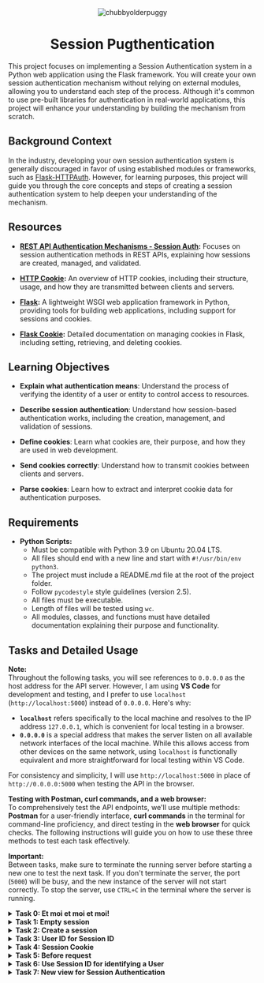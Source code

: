 <div align="center">
  <img src="https://github.com/user-attachments/assets/0c54eefb-e8c4-4979-962b-2c140feac23f" alt="chubbyolderpuggy">
  <h1>Session Pugthentication</h1>
</div>

This project focuses on implementing a Session Authentication system in a Python web application using the Flask framework. You will create your own session authentication mechanism without relying on external modules, allowing you to understand each step of the process. Although it's common to use pre-built libraries for authentication in real-world applications, this project will enhance your understanding by building the mechanism from scratch.

## Background Context

In the industry, developing your own session authentication system is generally discouraged in favor of using established modules or frameworks, such as [Flask-HTTPAuth](https://flask-httpauth.readthedocs.io/en/latest/). However, for learning purposes, this project will guide you through the core concepts and steps of creating a session authentication system to help deepen your understanding of the mechanism.

## Resources

- **[REST API Authentication Mechanisms - Session Auth](https://www.youtube.com/watch?v=501dpx2IjGY):** Focuses on session authentication methods in REST APIs, explaining how sessions are created, managed, and validated.
  
- **[HTTP Cookie](https://developer.mozilla.org/en-US/docs/Web/HTTP/Headers/Cookie):** An overview of HTTP cookies, including their structure, usage, and how they are transmitted between clients and servers.
  
- **[Flask](https://palletsprojects.com/projects/flask/):** A lightweight WSGI web application framework in Python, providing tools for building web applications, including support for sessions and cookies.
  
- **[Flask Cookie](https://flask.palletsprojects.com/en/1.1.x/quickstart/#cookies):** Detailed documentation on managing cookies in Flask, including setting, retrieving, and deleting cookies.

## Learning Objectives


- **Explain what authentication means**: Understand the process of verifying the identity of a user or entity to control access to resources.
  
- **Describe session authentication**: Understand how session-based authentication works, including the creation, management, and validation of sessions.

- **Define cookies**: Learn what cookies are, their purpose, and how they are used in web development.

- **Send cookies correctly**: Understand how to transmit cookies between clients and servers.

- **Parse cookies**: Learn how to extract and interpret cookie data for authentication purposes.

## Requirements

- **Python Scripts:**
  - Must be compatible with Python 3.9 on Ubuntu 20.04 LTS.
  - All files should end with a new line and start with `#!/usr/bin/env python3`.
  - The project must include a README.md file at the root of the project folder.
  - Follow `pycodestyle` style guidelines (version 2.5).
  - All files must be executable.
  - Length of files will be tested using `wc`.
  - All modules, classes, and functions must have detailed documentation explaining their purpose and functionality.

## Tasks and Detailed Usage

**Note:**  
Throughout the following tasks, you will see references to `0.0.0.0` as the host address for the API server. However, I am using **VS Code** for development and testing, and I prefer to use `localhost` (`http://localhost:5000`) instead of `0.0.0.0`. Here's why:

- **`localhost`** refers specifically to the local machine and resolves to the IP address `127.0.0.1`, which is convenient for local testing in a browser.
- **`0.0.0.0`** is a special address that makes the server listen on all available network interfaces of the local machine. While this allows access from other devices on the same network, using `localhost` is functionally equivalent and more straightforward for local testing within VS Code.

For consistency and simplicity, I will use `http://localhost:5000` in place of `http://0.0.0.0:5000` when testing the API in the browser.

**Testing with Postman, curl commands, and a web browser:**  
To comprehensively test the API endpoints, we'll use multiple methods: **Postman** for a user-friendly interface, **curl commands** in the terminal for command-line proficiency, and direct testing in the **web browser** for quick checks. The following instructions will guide you on how to use these three methods to test each task effectively.


**Important:**  
Between tasks, make sure to terminate the running server before starting a new one to test the next task. If you don't terminate the server, the port (`5000`) will be busy, and the new instance of the server will not start correctly. To stop the server, use `CTRL+C` in the terminal where the server is running.

<details>
<summary><strong>Task 0: Et moi et moi et moi!</strong></summary>

In this task, we will extend the existing Basic Authentication system by adding a new endpoint, `GET /api/v1/users/me`, which retrieves the authenticated User object. We will modify the application to handle session authentication and ensure the new functionality is correctly implemented.

<details>
<summary>Instructions Provided in Curriculum</summary>
Copy all your work of the 0x06. Basic authentication project in this new folder.  
In this version, you implemented a Basic authentication for giving you access to all User endpoints:  
- `GET /api/v1/users`  
- `POST /api/v1/users`  
- `GET /api/v1/users/<user_id>`  
- `PUT /api/v1/users/<user_id>`  
- `DELETE /api/v1/users/<user_id>`  

Now, you will add a new endpoint: `GET /users/me` to retrieve the authenticated User object.

1. Copy folders `models` and `api` from the previous project **0x06. Basic authentication**.
2. Ensure all mandatory tasks of this previous project are done at 100% because this project (and the rest of this track) will be based on it.
3. Update `@app.before_request` in `api/v1/app.py`:
   - Assign the result of `auth.current_user(request)` to `request.current_user`.
4. Update the method for the route `GET /api/v1/users/<user_id>` in `api/v1/views/users.py`:
   - If `<user_id>` is equal to `me` and `request.current_user` is `None`: abort(404)
   - If `<user_id>` is equal to `me` and `request.current_user` is not `None`: return the authenticated User in a JSON response (like a normal case of `GET /api/v1/users/<user_id>` where `<user_id>` is a valid User ID).
   - Otherwise, keep the same behavior.
</details>

### Step-by-Step Instructions

1. **Copy Files from Previous Project:**
   - Copy all necessary files from the `0x06. Basic authentication` project to the `Session_authentication` directory, including:
     - `models/`
     - `api/`
     - `requirements.txt`

2. **Update `api/v1/app.py`:**
   - Modify the `@app.before_request` handler in `api/v1/app.py` to assign the result of `auth.current_user(request)` to `request.current_user`.
   ```python
   request.current_user = auth.current_user(request)
   ```

3. **Update `api/v1/views/users.py`:**
   - Add logic to handle the new `GET /api/v1/users/me` endpoint by modifying the `GET /api/v1/users/<user_id>` route in `users.py`:
   ```python
   if user_id == "me":
       if request.current_user is None:
           abort(404)
       else:
           return jsonify(request.current_user.to_json()), 200
   ```

4. **Make `main_0.py` Executable:**
   - Ensure that the `main_0.py` script is executable:
   ```bash
   chmod +x main_0.py
   ```

5. **Run the Test Script:**
   - Execute `main_0.py` to create a test user and generate Base64-encoded credentials:
   ```bash
   API_HOST=0.0.0.0 API_PORT=5000 AUTH_TYPE=basic_auth ./main_0.py
   ```

6. **Start the API Server:**
   - Start the Flask API server in another terminal:
   ```bash
   API_HOST=0.0.0.0 API_PORT=5000 AUTH_TYPE=basic_auth python3 -m api.v1.app
   ```

### Explanation of Changes

- **Modification of `@app.before_request` in `api/v1/app.py`:**  
  The `before_request_handler` function is updated to assign the result of `auth.current_user(request)` to `request.current_user`. This assignment ensures that the currently authenticated user is accessible in every request that requires authentication. It allows you to easily retrieve the authenticated user's details and use them in route handlers, such as for the `GET /api/v1/users/me` endpoint.

- **New Logic in `GET /api/v1/users/<user_id>` Route in `api/v1/views/users.py`:**  
  The route is modified to handle requests where `<user_id>` is `"me"`. When the endpoint is hit with `"me"`, it checks if there is a currently authenticated user (`request.current_user`). If not, it returns a 404 error. If an authenticated user exists, it returns that user's information in JSON format. This makes it easy for users to retrieve their own profile information without needing to know their user ID.

### Testing with `curl`

To test the new endpoint and authentication functionality using `curl` commands:

1. **Check the API Status:**
   - Use `curl` to check if the API is running correctly:
   ```bash
   curl "http://0.0.0.0:5000/api/v1/status"
   ```
   - **Expected Output:**
   ```json
   {
     "status": "OK"
   }
   ```

2. **Test `GET /api/v1/users` Endpoint Without Authorization:**
   - Use `curl` to test the endpoint without providing any credentials:
   ```bash
   curl "http://0.0.0.0:5000/api/v1/users"
   ```
   - **Expected Output:**
   ```json
   {
     "error": "Unauthorized"
   }
   ```

3. **Test `GET /api/v1/users` Endpoint with Basic Authorization:**
   - Use `curl` with the `Authorization` header to provide Base64-encoded credentials:
   ```bash
   curl -H "Authorization: Basic Ym9iQGhidG4uaW86SDBsYmVydG9uU2Nob29sOTgh" "http://0.0.0.0:5000/api/v1/users"
   ```
   - **Expected Output:**
   ```json
   [
     {
       "created_at": "2024-09-16T20:07:58",
       "email": "bob@hbtn.io",
       "first_name": null,
       "id": "f03fce22-82d5-4ff4-9327-46e42244cc42",
       "last_name": null,
       "updated_at": "2024-09-16T20:07:58"
     }
   ]
   ```

4. **Test `GET /api/v1/users/me` Endpoint with Basic Authorization:**
   - Use `curl` to access the `/api/v1/users/me` endpoint with the same `Authorization` header:
   ```bash
   curl -H "Authorization: Basic Ym9iQGhidG4uaW86SDBsYmVydG9uU2Nob29sOTgh" "http://0.0.0.0:5000/api/v1/users/me"
   ```
   - **Expected Output:**
   ```json
   {
     "created_at": "2024-09-16T20:07:58",
     "email": "bob@hbtn.io",
     "first_name": null,
     "id": "f03fce22-82d5-4ff4-9327-46e42244cc42",
     "last_name": null,
     "updated_at": "2024-09-16T20:07:58"
   }
   ```

### Testing with Postman

To test the new endpoint and authentication functionality using Postman:

1. **Open Postman** and create a new request.
   
2. **Test API Status Endpoint:**
   - Set the request type to `GET`.
   - Enter the URL: `http://0.0.0.0:5000/api/v1/status`
   - Click "Send".
   - **Expected Output:**
   ```json
   {
     "status": "OK"
   }
   ```

3. **Test `GET /api/v1/users` Endpoint Without Authorization:**
   - Set the request type to `GET`.
   - Enter the URL: `http://0.0.0.0:5000/api/v1/users`
   - Click "Send".
   - **Expected Output:**
   ```json
   {
     "error": "Unauthorized"
   }
   ```

4. **Test `GET /api/v1/users` Endpoint with Basic Authorization:**
   - Set the request type to `GET`.
   - Enter the URL: `http://0.0.0.0:5000/api/v1/users`
   - Go to the "Authorization" tab.
   - Choose "Basic Auth" and enter the credentials:
     - **Username:** `bob@hbtn.io`
     - **Password:** `H0lbertonSchool98!`
   - Click "Send".
   - **Expected Output:**
   ```json
   [
     {
       "created_at": "2024-09-16T20:07:58",
       "email": "bob@hbtn.io",
       "first_name": null,
       "id": "f03fce22-82d5-4ff4-9327-46e42244cc42",
       "last_name": null,
       "updated_at": "2024-09-16T20:07:58"
     }
   ]
   ```

5. **Test `GET /api/v1/users/me` Endpoint with Basic Authorization:**
   - Set the request type to `GET`.
   - Enter the URL: `http://0.0.0.0:5000/api/v1/users/me`
   - Go to the "Authorization" tab.
   - Choose "Basic Auth" and enter the same credentials:
     - **Username:** `bob@hbtn.io`
     - **Password:** `H0lbertonSchool98!`
   - Click "Send".
   - **Expected Output:**
   ```json
   {
     "created_at": "2024-09-16T20:07:58",
     "email": "bob@hbtn.io",
     "first_name": null,
     "id": "f03fce22-82d5-4ff4-9327-46e42244cc42",
     "last_name": null,
     "updated_at": "2024-09-16T20:07:58"
   }
   ```

### Testing with Web Browser

To test the endpoints using a web browser:

1. **Test API Status Endpoint:**
   - Open your web browser (e.g., Chrome, Firefox).
   - Enter the following URL in the address bar:
   ``` 
   http://localhost:5000/api/v1/status
   ```
   - **Expected Output:**
   ```json
   {
     "status": "OK"
   }
   ```

2. **Test `GET /api/v1/users` Endpoint Without Authorization:**
   - Open the following URL in the address bar:
   ```
   http://localhost:5000/api/v1/users
   ```
     
   - **Expected Output:**  
   The browser will display a JSON response indicating `"error": "Unauthorized"`.

3. **Test `GET /api/v1/users/me` Endpoint with Basic Authorization:**
   - For this test, use a browser extension or tool that allows you to set custom headers (such as [ModHeader](https://modheader.com/)).
   - Set the `Authorization` header to:  
     `Basic Ym9iQGhidG4uaW86SDBsYmVydG9uU2Nob29sOTgh`
   - Enter the following URL in the address bar:
     ```
     http://localhost:5000/api/v1/users/me
     ```
   - **Expected Output:**  
   The browser should display the authenticated user's details in JSON format.

</details>

<details>
<summary><strong>Task 1: Empty session</strong></summary>

In this task, you will start creating a new session-based authentication mechanism by defining an empty class, SessionAuth, that inherits from Auth. You will update the application to use this new authentication class when the AUTH_TYPE environment variable is set to session_auth, ensuring that the application can switch between different authentication mechanisms using environment variables.

<details>
<summary>Instructions Provided in Curriculum</summary>
Create a class SessionAuth that inherits from Auth. For the moment this class will be empty. It’s the first step for creating a new authentication mechanism:
validate if everything inherits correctly without any overloading
validate the “switch” by using environment variables
Update api/v1/app.py for using SessionAuth instance for the variable auth depending of the value of the environment variable AUTH_TYPE, If AUTH_TYPE is equal to session_auth:
import SessionAuth from api.v1.auth.session_auth
create an instance of SessionAuth and assign it to the variable auth
Otherwise, keep the previous mechanism.
</details>

### Step-by-Step Instructions

1. **Create a New Class `SessionAuth`:**
   - Create a new file named `session_auth.py` in the `api/v1/auth` directory.
   - Inside `session_auth.py`, define a new class `SessionAuth` that inherits from `Auth`. This class will be empty for now.

   **File: `api/v1/auth/session_auth.py`**
   ```python
   #!/usr/bin/env python3
   """ SessionAuth module
   """
   from api.v1.auth.auth import Auth


   class SessionAuth(Auth):
       """ Empty class for Session Authentication """
       pass
   ```

2. **Update `api/v1/app.py` to Use `SessionAuth`:**
   - Modify the `api/v1/app.py` file to create an instance of `SessionAuth` if the `AUTH_TYPE` environment variable is set to `session_auth`.

   **File: `api/v1/app.py`**
   ```python
   #!/usr/bin/env python3
   """
   Route module for the API
   """
   from os import getenv
   from api.v1.views import app_views
   from flask import Flask, jsonify, abort, request
   from flask_cors import (CORS, cross_origin)
   import os

   app = Flask(__name__)
   app.register_blueprint(app_views)
   CORS(app, resources={r"/api/v1/*": {"origins": "*"}})

   auth = None
   AUTH_TYPE = getenv("AUTH_TYPE")

   # Load the correct Auth class based on the environment variable
   if AUTH_TYPE == 'auth':
       from api.v1.auth.auth import Auth
       auth = Auth()
   elif AUTH_TYPE == 'basic_auth':
       from api.v1.auth.basic_auth import BasicAuth
       auth = BasicAuth()
   elif AUTH_TYPE == 'session_auth':
       from api.v1.auth.session_auth import SessionAuth
       auth = SessionAuth()  # Use SessionAuth if AUTH_TYPE is 'session_auth'

   @app.errorhandler(404)
   def not_found(error) -> str:
       """
       Not found handler
       """
       return jsonify({"error": "Not found"}), 404

   @app.errorhandler(401)
   def unauthorized(error) -> str:
       """
       Unauthorized handler
       """
       return jsonify({"error": "Unauthorized"}), 401

   @app.errorhandler(403)
   def forbidden(error) -> str:
       """
       Forbidden handler
       """
       return jsonify({"error": "Forbidden"}), 403

   @app.before_request
   def before_request_handler():
       """
       Before request handler to filter each request.
       """
       if auth is None:
           return
       excluded_paths = [
           '/api/v1/status/',
           '/api/v1/unauthorized/',
           '/api/v1/forbidden/'
       ]
       if not auth.require_auth(request.path, excluded_paths):
           return
       if auth.authorization_header(request) is None:
           abort(401)
       request.current_user = auth.current_user(request)  # Assign current user
       if request.current_user is None:
           abort(403)

   if __name__ == "__main__":
       host = getenv("API_HOST", "0.0.0.0")
       port = getenv("API_PORT", "5000")
       app.run(host=host, port=port)
   ```

3. **Test the Implementation:**

   - Open two terminals to test the new authentication mechanism.

   **First Terminal:**
   - Start the Flask API server with `AUTH_TYPE` set to `session_auth`:
   ```bash
   API_HOST=0.0.0.0 API_PORT=5000 AUTH_TYPE=session_auth python3 -m api.v1.app
   ```

   **Second Terminal:**
   - Run the following `curl` commands to test the functionality:

   - **Check the API Status:**
   ```bash
   curl "http://0.0.0.0:5000/api/v1/status"
   ```
   - **Expected Output:**
   ```json
   {
     "status": "OK"
   }
   ```

   - **Test with Slash at the End:**
   ```bash
   curl "http://0.0.0.0:5000/api/v1/status/"
   ```
   - **Expected Output:**
   ```json
   {
     "status": "OK"
   }
   ```

   - **Test `GET /api/v1/users` Without Authorization:**
   ```bash
   curl "http://0.0.0.0:5000/api/v1/users"
   ```
   - **Expected Output:**
   ```json
   {
     "error": "Unauthorized"
   }
   ```

   - **Test with Incorrect Authorization Header:**
   ```bash
   curl "http://0.0.0.0:5000/api/v1/users" -H "Authorization: Test"
   ```
   - **Expected Output:**
   ```json
   {
     "error": "Forbidden"
   }
   ```

### Testing with Postman

To test the new endpoint and authentication functionality using Postman:

1. **Open Postman** and create a new request.

2. **Test API Status Endpoint:**
   - Set the request type to `GET`.
   - Enter the URL: `http://0.0.0.0:5000/api/v1/status`
   - Click "Send".
   - **Expected Output:**
   ```json
   {
     "status": "OK"
   }
   ```

3. **Test `GET /api/v1/users` Endpoint Without Authorization:**
   - Set the request type to `GET`.
   - Enter the URL: `http://0.0.0.0:5000/api/v1/users`
   - Click "Send".
   - **Expected Output:**
   ```json
   {
     "error": "Unauthorized"
   }
   ```

4. **Test `GET /api/v1/users` Endpoint with Incorrect Authorization:**
   - Set the request type to `GET`.
   - Enter the URL: `http://0.0.0.0:5000/api/v1/users`
   - Go to the "Headers" tab.
   - Add a new header with:
     - **Key:** `Authorization`
     - **Value:** `Test`
   - Click "Send".
   - **Expected Output:**
   ```json
   {
     "error": "Forbidden"
   }
   ```

### Testing with Web Browser

To test the endpoints using a web browser:

1. **Test API Status Endpoint:**
   - Open your web browser (e.g., Chrome, Firefox).
   - Enter the following URL in the address bar:
     ```
     http://localhost:5000/api/v1/status
     ```
   - **Expected Output:**
   ```json
   {
     "status": "OK"
   }
   ```

2. **Test `GET /api/v1/users` Endpoint Without Authorization:**
   - Enter the following URL in the address bar:
     ```  
     http://localhost:5000//api/v1/users
     ```
   - **Expected Output:**  
   The browser will display a JSON response indicating `"error": "Unauthorized"`.

3. **Test `GET /api/v1/users` Endpoint with Incorrect Authorization:**
   - For this test, use a browser extension or tool that allows you to set custom headers (such as [ModHeader](https://modheader.com/)).
   - Set the `Authorization` header to:  
     `Test`
   - Enter the following URL in the address bar:
     ```
     http://localhost:5000/api/v1/users
     ```
   - **Expected Output:**  
   The browser should display a JSON response indicating `"error": "Forbidden"`.

### Explanation of Changes

- **Creation of `SessionAuth` Class:**
  - A new class `SessionAuth` is created in `session_auth.py` inheriting from `Auth`. For now, this class is empty but sets up the structure for future development of session-based authentication.
  
- **Updating `api/v1/app.py` to Use `SessionAuth`:**
  - The `api/v1/app.py` file is updated to import and create an instance of `SessionAuth` when the `AUTH_TYPE` environment variable is set to `session_auth`. This change allows switching between different authentication mechanisms based on the environment variable.

</details>

<details>
<summary><strong>Task 2: Create a session</strong></summary>

In this task, you will enhance the `SessionAuth` class by implementing a method to create and store session IDs associated with user IDs. This mechanism will allow multiple sessions per user and facilitate session-based authentication in future tasks.

<details>
<summary>Instructions Provided in Curriculum</summary>
Update the `SessionAuth` class:

1. Create a class attribute `user_id_by_session_id` initialized as an empty dictionary.
2. Create an instance method `create_session(self, user_id: str = None) -> str` that creates a Session ID for a `user_id`:
   - Return `None` if `user_id` is `None`.
   - Return `None` if `user_id` is not a string.
   - Otherwise:
     - Generate a Session ID using the `uuid` module and `uuid4()` like the ID in Base.
     - Use this Session ID as the key of the dictionary `user_id_by_session_id` — the value for this key must be `user_id`.
     - Return the Session ID.
3. The same `user_id` can have multiple Session IDs; indeed, the `user_id` is the value in the dictionary `user_id_by_session_id`.

Now you have an "in-memory" Session ID storing. You will be able to retrieve a User ID based on a Session ID.
</details>

### Step-by-Step Instructions

1. **Update the `SessionAuth` Class:**
   - Open the file `session_auth.py` located in `api/v1/auth/`.
   - Update the `SessionAuth` class to include a new class attribute and instance method as described below.

   **File: `api/v1/auth/session_auth.py`**
   ```python
   #!/usr/bin/env python3
   """ 
   This module contains the SessionAuth class for handling 
   session-based authentication in the API.
   """
   from api.v1.auth.auth import Auth
   import uuid


   class SessionAuth(Auth):
       """ SessionAuth class for handling session authentication """

       # Class attribute to store user IDs by session ID
       user_id_by_session_id = {}

       def create_session(self, user_id: str = None) -> str:
           """
           Creates a Session ID for a given user_id
           Args:
               user_id (str): The user ID to create a session for
           Returns:
               str: The generated Session ID or None if user_id is invalid
           """
           if user_id is None or not isinstance(user_id, str):
               return None

           # Generate a new Session ID using uuid4
           session_id = str(uuid.uuid4())

           # Store the user_id with the generated session_id
           self.user_id_by_session_id[session_id] = user_id

           return session_id
   ```

2. **Use `main_1.py` Script for Testing:**

   **File: `main_1.py`**
   ```python
   #!/usr/bin/env python3
   """ Main 1
   """
   from api.v1.auth.session_auth import SessionAuth

   sa = SessionAuth()

   print("{}: {}".format(type(sa.user_id_by_session_id), sa.user_id_by_session_id))

   user_id = None
   session = sa.create_session(user_id)
   print("{} => {}: {}".format(user_id, session, sa.user_id_by_session_id))

   user_id = 89
   session = sa.create_session(user_id)
   print("{} => {}: {}".format(user_id, session, sa.user_id_by_session_id))

   user_id = "abcde"
   session = sa.create_session(user_id)
   print("{} => {}: {}".format(user_id, session, sa.user_id_by_session_id))

   user_id = "fghij"
   session = sa.create_session(user_id)
   print("{} => {}: {}".format(user_id, session, sa.user_id_by_session_id))

   user_id = "abcde"
   session = sa.create_session(user_id)
   print("{} => {}: {}".format(user_id, session, sa.user_id_by_session_id))
   ```

3. **Make `main_1.py` Executable:**
   - Ensure `main_1.py` is executable:
   ```bash
   chmod +x main_1.py
   ```

4. **Run the Test Script:**
   - Execute `main_1.py` to test the creation of sessions:
   ```bash
   API_HOST=0.0.0.0 API_PORT=5000 AUTH_TYPE=session_auth ./main_1.py
   ```

   **Expected Output:**
   ```bash
   <class 'dict'>: {}
   None => None: {}
   89 => None: {}
   abcde => 00103b49-87fe-4e6b-9b5e-37bc6b76c5a5: {'00103b49-87fe-4e6b-9b5e-37bc6b76c5a5': 'abcde'}
   fghij => e8140bdc-c824-49ec-b666-7067fdae1d70: {'00103b49-87fe-4e6b-9b5e-37bc6b76c5a5': 'abcde', 'e8140bdc-c824-49ec-b666-7067fdae1d70': 'fghij'}
   abcde => 8d76f983-86ad-431a-92c8-d1b99049b73d: {'00103b49-87fe-4e6b-9b5e-37bc6b76c5a5': 'abcde', 'e8140bdc-c824-49ec-b666-7067fdae1d70': 'fghij', '8d76f983-86ad-431a-92c8-d1b99049b73d': 'abcde'}
   ```

### Explanation of Output

- **Empty Dictionary Initialization:**
   - `<class 'dict'>: {}` confirms that `user_id_by_session_id` is initialized as an empty dictionary.

- **Handling `None` and Non-String User ID:**
   - `None => None: {}` and `89 => None: {}` confirm that when `user_id` is `None` or not a string, the method returns `None` and the dictionary remains unchanged.

- **Generating Session IDs for Valid User IDs:**
   - Each call to `create_session` with a valid `user_id` (e.g., `"abcde"` and `"fghij"`) generates a unique Session ID and adds it to the dictionary, showing that the same `user_id` can have multiple session IDs.

### Testing with `curl`

This task does not involve direct testing with `curl` commands since it focuses on internal class behavior. 

### Testing with Postman

Similarly, this task does not involve direct testing with Postman. The functionality is internal to the `SessionAuth` class. Future tasks may use Postman for more comprehensive testing.

### Testing with Web Browser

There is no direct testing required using a web browser for this task. The browser will not display internal changes to the `SessionAuth` class.

</details>

<details>
<summary><strong>Task 3: User ID for Session ID</strong></summary>

In this task, you will enhance the `SessionAuth` class by implementing a method to retrieve a User ID based on a given Session ID. This method, together with the existing `create_session` method, will allow you to manage sessions and authenticate users based on session data.

<details>
<summary>Instructions Provided in Curriculum</summary>
Update the `SessionAuth` class:

1. Create an instance method `def user_id_for_session_id(self, session_id: str = None) -> str:` that returns a User ID based on a Session ID:
   - Return `None` if `session_id` is `None`.
   - Return `None` if `session_id` is not a string.
   - Otherwise, return the value (the User ID) for the key `session_id` in the dictionary `user_id_by_session_id`.
   - Use the `.get()` method to access the value based on the key in the dictionary.

Now you have two methods (`create_session` and `user_id_for_session_id`) for storing and retrieving a link between a User ID and a Session ID.
</details>

### Step-by-Step Instructions

1. **Update the `SessionAuth` Class:**
   - Open the file `session_auth.py` located in `api/v1/auth/`.
   - Update the `SessionAuth` class to include a new instance method `user_id_for_session_id` as described below.

   **File: `api/v1/auth/session_auth.py`**
   ```python
   #!/usr/bin/env python3
   """ 
   This module contains the SessionAuth class for handling 
   session-based authentication in the API.
   """
   from api.v1.auth.auth import Auth
   import uuid


   class SessionAuth(Auth):
       """ SessionAuth class for handling session authentication """

       # Class attribute to store user IDs by session ID
       user_id_by_session_id = {}

       def create_session(self, user_id: str = None) -> str:
           """
           Creates a Session ID for a given user_id
           Args:
               user_id (str): The user ID to create a session for
           Returns:
               str: The generated Session ID or None if user_id is invalid
           """
           if user_id is None or not isinstance(user_id, str):
               return None

           # Generate a new Session ID using uuid4
           session_id = str(uuid.uuid4())

           # Store the user_id with the generated session_id
           self.user_id_by_session_id[session_id] = user_id

           return session_id

       def user_id_for_session_id(self, session_id: str = None) -> str:
           """
           Retrieves the User ID associated with a given Session ID
           Args:
               session_id (str): The Session ID to retrieve the User ID for
           Returns:
               str: The User ID associated with the Session ID or None if not found
           """
           if session_id is None or not isinstance(session_id, str):
               return None

           # Retrieve the User ID using the session_id
           return self.user_id_by_session_id.get(session_id)
   ```

2. **Use `main_2.py` Script for Testing:**

   **File: `main_2.py`**
   ```python
   #!/usr/bin/env python3
   """ Main 2
   """
   from api.v1.auth.session_auth import SessionAuth

   sa = SessionAuth()

   user_id_1 = "abcde"
   session_1 = sa.create_session(user_id_1)
   print("{} => {}: {}".format(user_id_1, session_1, sa.user_id_by_session_id))

   user_id_2 = "fghij"
   session_2 = sa.create_session(user_id_2)
   print("{} => {}: {}".format(user_id_2, session_2, sa.user_id_by_session_id))

   print("---")

   tmp_session_id = None
   tmp_user_id = sa.user_id_for_session_id(tmp_session_id)
   print("{} => {}".format(tmp_session_id, tmp_user_id))

   tmp_session_id = 89
   tmp_user_id = sa.user_id_for_session_id(tmp_session_id)
   print("{} => {}".format(tmp_session_id, tmp_user_id))

   tmp_session_id = "doesntexist"
   tmp_user_id = sa.user_id_for_session_id(tmp_session_id)
   print("{} => {}".format(tmp_session_id, tmp_user_id))

   print("---")

   tmp_session_id = session_1
   tmp_user_id = sa.user_id_for_session_id(tmp_session_id)
   print("{} => {}".format(tmp_session_id, tmp_user_id))

   tmp_session_id = session_2
   tmp_user_id = sa.user_id_for_session_id(tmp_session_id)
   print("{} => {}".format(tmp_session_id, tmp_user_id))

   print("---")

   session_1_bis = sa.create_session(user_id_1)
   print("{} => {}: {}".format(user_id_1, session_1_bis, sa.user_id_by_session_id))

   tmp_user_id = sa.user_id_for_session_id(session_1_bis)
   print("{} => {}".format(session_1_bis, tmp_user_id))

   tmp_user_id = sa.user_id_for_session_id(session_1)
   print("{} => {}".format(session_1, tmp_user_id))
   ```

3. **Make `main_2.py` Executable:**
   - Ensure `main_2.py` is executable:
   ```bash
   chmod +x main_2.py
   ```

4. **Run the Test Script:**
   - Execute `main_2.py` to test the retrieval of User IDs based on Session IDs:
   ```bash
   API_HOST=0.0.0.0 API_PORT=5000 AUTH_TYPE=session_auth ./main_2.py
   ```

   **Expected Output:**
   ```bash
   abcde => 8647f981-f503-4638-af23-7bb4a9e4b53f: {'8647f981-f503-4638-af23-7bb4a9e4b53f': 'abcde'}
   fghij => a159ee3f-214e-4e91-9546-ca3ce873e975: {'a159ee3f-214e-4e91-9546-ca3ce873e975': 'fghij', '8647f981-f503-4638-af23-7bb4a9e4b53f': 'abcde'}
   ---
   None => None
   89 => None
   doesntexist => None
   ---
   8647f981-f503-4638-af23-7bb4a9e4b53f => abcde
   a159ee3f-214e-4e91-9546-ca3ce873e975 => fghij
   ---
   abcde => 5d2930ba-f6d6-4a23-83d2-4f0abc8b8eee: {'a159ee3f-214e-4e91-9546-ca3ce873e975': 'fghij', '8647f981-f503-4638-af23-7bb4a9e4b53f': 'abcde', '5d2930ba-f6d6-4a23-83d2-4f0abc8b8eee': 'abcde'}
   5d2930ba-f6d6-4a23-83d2-4f0abc8b8eee => abcde
   8647f981-f503-4638-af23-7bb4a9e4b53f => abcde
   ```

### Explanation of Output

- **Empty Dictionary Initialization:**
   - The initial output confirms that `user_id_by_session_id` starts empty and then gets populated with session data after calling `create_session`.

- **Handling Invalid Session IDs:**
   - `None => None`, `89 => None`, and `doesntexist => None` confirm that if the session ID is `None`, not a string, or does not exist in the dictionary, the method returns `None`.

- **Retrieving Valid User IDs:**
   - The method correctly returns the associated user IDs for valid session IDs (`session_1` and `session_2`).

- **Multiple Sessions for Same User:**
   - The output shows that a user can have multiple sessions (`session_1` and `session_1_bis` for `user_id_1`), and each session ID can still correctly retrieve the user ID.

### Testing with `curl`

This task does not involve direct testing with `curl` commands since it focuses on internal class behavior. 
### Testing with Postman

Similarly, this task does not involve direct testing with Postman. The functionality is internal to the `SessionAuth` class. Future tasks may use Postman for more comprehensive testing.

### Testing with Web Browser

There is no direct testing required using a web browser for this task. The browser will not display internal changes to the `SessionAuth` class.


</details>



<details>
<summary><strong>Task 4: Session Cookie</strong></summary>

In this task, you will update the `Auth` class to implement a method that retrieves the session cookie value from an incoming HTTP request. This method will enable your application to extract session IDs from cookies, facilitating session management for authenticated users.

<details>
<summary>Instructions Provided in Curriculum</summary>
Update `api/v1/auth/auth.py` by adding the method `def session_cookie(self, request=None):` that returns a cookie value from a request:

1. Return `None` if `request` is `None`.
2. Return the value of the cookie named `_my_session_id` from the request:
   - The name of the cookie must be defined by the environment variable `SESSION_NAME`.
   - Use the `.get()` method to access the cookie in the request cookies dictionary.
   - Use the environment variable `SESSION_NAME` to define the name of the cookie used for the Session ID.
</details>

### Step-by-Step Instructions

1. **Update the `Auth` Class:**
   - Open the file `auth.py` located in `api/v1/auth/`.
   - Add the `session_cookie` method as described below.

   **File: `api/v1/auth/auth.py`**
   ```python
   #!/usr/bin/env python3
"""
This module contains the Auth class for managing API authentication.
"""
from flask import request
from typing import List, TypeVar
from os import getenv


class Auth:
    """Auth class to manage the API authentication."""

    def require_auth(self, path: str, excluded_paths: List[str]) -> bool:
        """Determines if a given path requires authentication."""
        if path is None or excluded_paths is None or not excluded_paths:
            return True

        normalized_path = path if path.endswith('/') else path + '/'

        for excluded_path in excluded_paths:
            if excluded_path.endswith('*'):
                if normalized_path.startswith(excluded_path[:-1]):
                    return False
            elif normalized_path == excluded_path:
                return False

        return True

    def authorization_header(self, request=None) -> str:
        """Returns the authorization header from the request."""
        if request is None or 'Authorization' not in request.headers:
            return None
        return request.headers['Authorization']

    def current_user(self, request=None) -> TypeVar('User'):
        """Returns the current user."""
        return None

    def session_cookie(self, request=None):
        """
        Retrieves the value of the session cookie from a request.
        Args:
            request (flask.Request): The HTTP request object
        Returns:
            str: The value of the session cookie or None if not found
        """
        if request is None:
            return None

        cookie_name = getenv("SESSION_NAME", "_my_session_id")

        return request.cookies.get(cookie_name)

   ```

2. **Use the `main_3.py` Script for Testing:**

   **File: `main_3.py`**
   ```python
   #!/usr/bin/env python3
   """ Cookie server
   """
   from flask import Flask, request
   from api.v1.auth.auth import Auth

   auth = Auth()

   app = Flask(__name__)

   @app.route('/', methods=['GET'], strict_slashes=False)
   def root_path():
       """ Root path
       """
       return "Cookie value: {}\n".format(auth.session_cookie(request))

   if __name__ == "__main__":
       app.run(host="0.0.0.0", port="5000")
   ```

3. **Make `main_3.py` Executable:**
   - Ensure `main_3.py` is executable:
   ```bash
   chmod +x main_3.py
   ```

4. **Run the Test Script:**
   - Execute `main_3.py` to test retrieving session cookie values:
   ```bash
   API_HOST=0.0.0.0 API_PORT=5000 AUTH_TYPE=session_auth SESSION_NAME=_my_session_id ./main_3.py
   ```

5. **Testing with `curl` Commands:**
   - Open another terminal and run the following `curl` commands to test the behavior:

   ```bash
   curl "http://0.0.0.0:5000"
   ```
   **Expected Output:**
   ```
   Cookie value: None
   ```

   ```bash
   curl "http://0.0.0.0:5000" --cookie "_my_session_id=Hello"
   ```
   **Expected Output:**
   ```
   Cookie value: Hello
   ```

   ```bash
   curl "http://0.0.0.0:5000" --cookie "_my_session_id=C is fun"
   ```
   **Expected Output:**
   ```
   Cookie value: C is fun
   ```

   ```bash
   curl "http://0.0.0.0:5000" --cookie "_my_session_id_fake"
   ```
   **Expected Output:**
   ```
   Cookie value: None
   ```

### Explanation of Output

1. **No Cookie Provided:**
   - The first `curl` command returns `Cookie value: None` because no cookie named `_my_session_id` was provided in the request.

2. **Cookie with Valid Value Provided:**
   - The second and third `curl` commands return the values `"Hello"` and `"C is fun"`, respectively, because cookies with these values are provided using the correct name (`_my_session_id`).

3. **Incorrect Cookie Name Provided:**
   - The fourth `curl` command returns `Cookie value: None` because the cookie provided does not match the name defined by the environment variable `SESSION_NAME`.

### Testing with Postman

To test the session cookie functionality with Postman:

1. **Open Postman** and create a new `GET` request to:
   ```
   http://localhost:5000/
   ```
2. **Add a Cookie:**
   - Click on the **Cookies** tab (located below the request URL).
   - Click on "Add Cookie" for the domain `localhost`.
   - Enter the following details:
     - **Name:** `_my_session_id`
     - **Value:** `Hello`
   - Click **Save**.
   
3. **Send the Request:**
   - Go back to the **Headers** tab.
   - Click **Send** to make the request.
   - **Expected Response:**
     ```
     Cookie value: Hello
     ```

4. **Change the Cookie Value:**
   - Go back to the **Cookies** tab.
   - Modify the cookie value from `Hello` to `C is fun`.
   - Click **Save**.

5. **Send the Request Again:**
   - Click **Send** once more.
   - **Expected Response:**
     ```
     Cookie value: C is fun
     ```

6. **Test with Incorrect or Missing Cookies:**
   - Delete the `_my_session_id` cookie or rename it to `_my_session_id_fake`.
   - Send the request again.
   - **Expected Response:**
     ```
     Cookie value: None
     ```

### Testing with Web Browser

1. **Open a Web Browser (e.g., Chrome, Firefox):**
   - Enter the following URL in the address bar: 
   ```
   http://localhost:5000/
   ```

2. **Open Developer Tools:**
   - Press `Ctrl+Shift+I` (Windows/Linux) or `Cmd+Option+I` (Mac) to open Developer Tools.
   - Go to the **Application** tab (in Chrome) or **Storage** tab (in Firefox).
   - Select **Cookies** from the left sidebar, and then click on `http://localhost:5000`.

3. **Add a Cookie:**
   - Right-click in the empty space under the cookies table (or click on "Add" if available).
   - **Name:** Enter `_my_session_id`.
   - **Value:** Enter `Hello`.
   - **Domain:** Should automatically be set to `localhost`.

4. **Refresh the Page:**
   - Refresh the browser page (`http://localhost:5000/`).
   - **Expected Output:**
     ```
     Cookie value: Hello
     ```

5. **Modify the Cookie Value:**
   - Change the value of `_my_session_id` to `C is fun` in the same Cookies section.
   - Refresh the page.
   - **Expected Output:**
     ```
     Cookie value: C is fun
     ```

6. **Test with Incorrect or Missing Cookies:**
   - Delete the `_my_session_id` cookie or rename it to `_my_session_id_fake`.
   - Refresh the page.
   - **Expected Output:**
     ```
     Cookie value: None
     ```


</details>

<details>
<summary><strong>Task 5: Before request</strong></summary>


In this task, you will update the `@app.before_request` method in `api/v1/app.py` to handle session-based authentication. The new changes will allow for checking the presence of both an authorization header and a session cookie, ensuring proper access control to your API endpoints.

<details>
<summary>Instructions Provided in Curriculum</summary>

Update the `@app.before_request` method in `api/v1/app.py`:

1. Add the URL path `/api/v1/auth_session/login/` to the list of excluded paths in the method `require_auth`. This route doesn’t exist yet, but it should be accessible outside authentication.
2. If both `auth.authorization_header(request)` and `auth.session_cookie(request)` return `None`, abort with a `401 Unauthorized` error.

</details>

### Step-by-Step Instructions

1. **Update `app.py`:**
   - Open the file `app.py` located in `api/v1/`.
   - Make the following changes to handle session-based authentication properly.

   **Updated `app.py` Code:**
   ```python
   #!/usr/bin/env python3
   """
   Route module for the API
   """
   from os import getenv
   from api.v1.views import app_views
   from flask import Flask, jsonify, abort, request
   from flask_cors import (CORS, cross_origin)
   import os

   app = Flask(__name__)
   app.register_blueprint(app_views)
   CORS(app, resources={r"/api/v1/*": {"origins": "*"}})

   auth = None
   AUTH_TYPE = getenv("AUTH_TYPE")

   # Load the correct Auth class based on the environment variable
   if AUTH_TYPE == 'auth':
       from api.v1.auth.auth import Auth
       auth = Auth()
   elif AUTH_TYPE == 'basic_auth':
       from api.v1.auth.basic_auth import BasicAuth
       auth = BasicAuth()
   elif AUTH_TYPE == 'session_auth':
       from api.v1.auth.session_auth import SessionAuth
       auth = SessionAuth()  # Use SessionAuth if AUTH_TYPE is 'session_auth'


   @app.errorhandler(404)
   def not_found(error) -> str:
       """
       Not found handler
       """
       return jsonify({"error": "Not found"}), 404


   @app.errorhandler(401)
   def unauthorized(error) -> str:
       """
       Unauthorized handler
       """
       return jsonify({"error": "Unauthorized"}), 401


   @app.errorhandler(403)
   def forbidden(error) -> str:
       """
       Forbidden handler
       """
       return jsonify({"error": "Forbidden"}), 403


   @app.before_request
   def before_request_handler():
       """
       Before request handler to filter each request.
       """
       if auth is None:
           return
       excluded_paths = [
           '/api/v1/status/',
           '/api/v1/unauthorized/',
           '/api/v1/forbidden/',
           '/api/v1/auth_session/login/'  # Add this route to excluded paths
       ]
       if not auth.require_auth(request.path, excluded_paths):
           return

       # Check for both authorization header and session cookie
       if (auth.authorization_header(request) is None and
               auth.session_cookie(request) is None):
           abort(401)

       request.current_user = auth.current_user(request)
       if request.current_user is None:
           abort(403)


   if __name__ == "__main__":
       host = getenv("API_HOST", "0.0.0.0")
       port = getenv("API_PORT", "5000")
       app.run(host=host, port=port)
   ```

2. **Explanation of the Code Changes:**

   - **Excluded Paths Update:**
     - The URL path `/api/v1/auth_session/login/` is added to the `excluded_paths` list, allowing it to be accessed without authentication.
   - **Combined Authentication Check:**
     - The check ensures that if both `auth.authorization_header(request)` and `auth.session_cookie(request)` are `None`, a `401 Unauthorized` response is returned, blocking unauthorized access.

### Testing with `curl`

1. **Start the Server:**
   - Run the server with the following command:
   ```bash
   API_HOST=0.0.0.0 API_PORT=5000 AUTH_TYPE=session_auth SESSION_NAME=_my_session_id python3 -m api.v1.app
   ```

2. **Test `curl` Commands:**

   - **Check API Status:**
     ```bash
     curl "http://0.0.0.0:5000/api/v1/status"
     ```
     **Expected Output:**
     ```json
     {
       "status": "OK"
     }
     ```

   - **Check the New Login Route:**
     ```bash
     curl "http://0.0.0.0:5000/api/v1/auth_session/login"
     ```
     **Expected Output:**
     ```json
     {
       "error": "Not found"
     }
     ```
     - The output should show "Not found" but should not be blocked by the authentication system.

   - **Check Unauthorized Access:**
     ```bash
     curl "http://0.0.0.0:5000/api/v1/users/me"
     ```
     **Expected Output:**
     ```json
     {
       "error": "Unauthorized"
     }
     ```

   - **Check with Basic Auth (will fail because `AUTH_TYPE` is `session_auth`):**
     ```bash
     curl "http://0.0.0.0:5000/api/v1/users/me" -H "Authorization: Basic Ym9iQGhidG4uaW86SDBsYmVydG9uU2Nob29sOTgh"
     ```
     **Expected Output:**
     ```json
     {
       "error": "Forbidden"
     }
     ```

   - **Check with Invalid Session Cookie:**
     ```bash
     curl "http://0.0.0.0:5000/api/v1/users/me" --cookie "_my_session_id=5535d4d7-3d77-4d06-8281-495dc3acfe76"
     ```
     **Expected Output:**
     ```json
     {
       "error": "Forbidden"
     }
     ```

### Testing with Postman

To test the updated authentication mechanism with Postman:

1. **Open Postman** and create a new `GET` request to:
   ```
   http://localhost:5000/api/v1/users/me
   ```
2. **Test Unauthorized Access:**
   - Click **Send** without adding any authorization or cookies.
   - **Expected Response:**
   ```json
   {
     "error": "Unauthorized"
   }
   ```

3. **Test with Basic Auth:**
   - Go to the **Authorization** tab and select `Basic Auth`.
   - Enter the following credentials:
     - **Username:** `bob@hbtn.io`
     - **Password:** `H0lbertonSchool98!`
   - **Send the Request:**
   - **Expected Response:**
   ```json
   {
     "error": "Forbidden"
   }
   ```
   - This response confirms that Basic Authentication won't work when `AUTH_TYPE` is set to `session_auth`.

4. **Test with Session Cookie:**
   - Go to the **Cookies** tab.
   - Add a cookie named `_my_session_id` with a value like `5535d4d7-3d77-4d06-8281-495dc3acfe76`.
   - **Send the Request:**
   - **Expected Response:**
   ```json
   {
     "error": "Forbidden"
   }
   ```
   - This response confirms that a session cookie without an associated user will be rejected.

### Testing with Web Browser

1. **Open a Web Browser (e.g., Chrome, Firefox):**
   - Enter the URL in the address bar: 
   ```
   http://localhost:5000/api/v1/users/me
   ```

2. **Check Unauthorized Access:**
   - You should see:
   ```json
   {"error": "Unauthorized"}
   ```

3. **Add a Cookie for Session Auth:**
   - Open Developer Tools (`Ctrl+Shift+I` or `Cmd+Option+I`).
   - Go to the **Application** tab (in Chrome) or **Storage** tab (in Firefox).
   - Select **Cookies** > `http://localhost:5000`.
   - Add a cookie named `_my_session_id` with a value `5535d4d7-3d77-4d06-8281-495dc3acfe76`.
   - Refresh the page.
   - **Expected Output:**
   ```json
   {"error": "Forbidden"}
   ```
   - This indicates that the session cookie is not linked to a valid user.

</details>

<details>
<summary><strong>Task 6: Use Session ID for identifying a User</strong></summary>

In this task, you will enhance the `SessionAuth` class by implementing the `current_user` method to identify a user based on the session ID stored in a cookie. This method will allow the application to retrieve a `User` instance corresponding to a session ID.

<details>
<summary>Instructions Provided in Curriculum</summary>

Update `SessionAuth` class:

1. Create an instance method `def current_user(self, request=None):` (overload) that returns a `User` instance based on a cookie value:
   - You must use `self.session_cookie(...)` and `self.user_id_for_session_id(...)` to return the User ID based on the cookie `_my_session_id`.
   - By using this User ID, you will be able to retrieve a `User` instance from the database — you can use `User.get(...)` for retrieving a `User` from the database.
   
Now, you will be able to get a `User` based on their session ID.

</details>

### Step-by-Step Instructions

1. **Update the `SessionAuth` Class:**

Open the `session_auth.py` file located in `api/v1/auth/` and add the `current_user` method as shown below:

**File: `api/v1/auth/session_auth.py`**

```python
#!/usr/bin/env python3
"""
This module contains the SessionAuth class for handling
session-based authentication in the API.
"""
from api.v1.auth.auth import Auth
from models.user import User
import uuid


class SessionAuth(Auth):
    """SessionAuth class for handling session authentication"""

    # Class attribute to store user IDs by session ID
    user_id_by_session_id = {}

    def create_session(self, user_id: str = None) -> str:
        """
        Creates a Session ID for a given user_id
        """
        if user_id is None or not isinstance(user_id, str):
            return None

        # Generate a new Session ID using uuid4
        session_id = str(uuid.uuid4())

        # Store the user_id with the generated session_id
        self.user_id_by_session_id[session_id] = user_id

        return session_id

    def user_id_for_session_id(self, session_id: str = None) -> str:
        """
        Returns a User ID based on a Session ID
        """
        if session_id is None or not isinstance(session_id, str):
            return None
        return self.user_id_by_session_id.get(session_id)

    def current_user(self, request=None):
        """
        Returns a User instance based on a cookie value
        """
        if request is None:
            return None

        # Retrieve the session cookie value
        session_id = self.session_cookie(request)
        if session_id is None:
            return None

        # Get the user ID associated with the session ID
        user_id = self.user_id_for_session_id(session_id)
        if user_id is None:
            return None

        return User.get(user_id)

```

2. **Use the `main_4.py` Script for Testing:**


**File: `main_4.py`**

```python
#!/usr/bin/env python3
""" Main 4
"""
from flask import Flask, request
from api.v1.auth.session_auth import SessionAuth
from models.user import User

""" Create a user test """
user_email = "bobsession@hbtn.io"
user_clear_pwd = "fake pwd"

user = User()
user.email = user_email
user.password = user_clear_pwd
user.save()

""" Create a session ID """
sa = SessionAuth()
session_id = sa.create_session(user.id)
print("User with ID: {} has a Session ID: {}".format(user.id, session_id))

""" Create a Flask app """
app = Flask(__name__)

@app.route('/', methods=['GET'], strict_slashes=False)
def root_path():
    """ Root path
    """
    request_user = sa.current_user(request)
    if request_user is None:
        return "No user found\n"
    return "User found: {}\n".format(request_user.id)

if __name__ == "__main__":
    app.run(host="0.0.0.0", port="5000")
```

3. **Make `main_4.py` Executable:**

```bash
chmod +x main_4.py
```

4. **Run the Server in the First Terminal:**

```bash
API_HOST=0.0.0.0 API_PORT=5000 AUTH_TYPE=session_auth SESSION_NAME=_my_session_id ./main_4.py
```

You should see output like:

```
User with ID: 7b249379-5973-4a59-a862-0378e419bc3a has a Session ID: 4a556716-27e7-4d15-9355-15377b527718
 * Running on http://0.0.0.0:5000/ (Press CTRL+C to quit)
```

5. **Run the `curl` Commands in the Second Terminal:**

- **Without Cookie:**
   ```bash
   curl "http://0.0.0.0:5000/"
   ```
   **Expected Output:**
   ```
   No user found
   ```

- **With Incorrect Cookie:**
   ```bash
   curl "http://0.0.0.0:5000/" --cookie "_my_session_id=Holberton"
   ```
   **Expected Output:**
   ```
   No user found
   ```

- **With Correct Cookie:**
   ```bash
   curl "http://0.0.0.0:5000/" --cookie "_my_session_id=4a556716-27e7-4d15-9355-15377b527718"
   ```
   **Expected Output:**
   ```
   User found: 7b249379-5973-4a59-a862-0378e419bc3a
   ```

### Explanation of the Output

- **No User Found (No Cookie or Incorrect Cookie):**
   - If no session ID is provided or if an incorrect session ID is given, the server cannot find a matching user and correctly returns "No user found."
  
- **User Found (Correct Cookie):**
   - When the correct session ID is provided via the cookie `_my_session_id`, the server successfully retrieves the user and displays "User found: [User ID]."



### Testing with Postman

1. **Open Postman and Create a New `GET` Request:**
   - URL: 
   ```
   http://localhost:5000/
   ```

2. **Add a Cookie:**
   - Go to the **Cookies** tab.
   - Add a new cookie with the following details:
     - Key: `_my_session_id`
     - Value: `4a556716-27e7-4d15-9355-15377b527718`

3. **Send the Request:**
   - Click on **Send**.
   - The expected response should be:
     ```
     User found: 7b249379-5973-4a59-a862-0378e419bc3a
     ```

#### Testing with Web Browser

1. **Open a Web Browser:**
   - Enter the following URL in the address bar:
     ```
     http://localhost:5000/
     ```

2. **Add a Cookie:**
   - Open the developer tools (usually with `F12`).
   - Go to the **Application** tab (in Chrome) or **Storage** tab (in Firefox).
   - Under **Cookies**, select `http://localhost`.
   - Add a new cookie:
     - **Name**: `_my_session_id`
     - **Value**: `4a556716-27e7-4d15-9355-15377b527718`

3. **Refresh the Page:**
   - The page should display:
     ```
     User found: 7b249379-5973-4a59-a862-0378e419bc3a
     ```

</details>

<details>
<summary><strong>Task 7: New view for Session Authentication</strong></summary>

In this task, you will create a new Flask view to handle all routes related to Session Authentication. The main goal is to implement a route that will authenticate a user using email and password, create a session for the authenticated user, and store the session ID in a cookie.

<details>
<summary>Instructions Provided in Curriculum</summary>

1. Create a new Flask view in `api/v1/views/session_auth.py` with a route `POST /auth_session/login` (= `POST /api/v1/auth_session/login`):

   - Make it slash-tolerant (`/auth_session/login == /auth_session/login/`).
   - Use `request.form.get()` to retrieve `email` and `password` parameters.
   - Return a JSON error message and status code 400 if `email` is missing or empty.
   - Return a JSON error message and status code 400 if `password` is missing or empty.
   - Retrieve the `User` instance based on the `email`. Use the class method `search` of `User`.
   - Return a JSON error message and status code 404 if no user is found.
   - Return a JSON error message and status code 401 if the password is incorrect (use `is_valid_password` from the `User` instance).
   - Create a session ID for the user ID by using `auth.create_session(..)`.
   - Return the dictionary representation of the `User` using the `to_json()` method.
   - Set the cookie in the response using the value of the environment variable `SESSION_NAME` as the cookie name.

2. In `api/v1/views/__init__.py`, add this new view at the end of the file.

</details>

### Step-by-Step Instructions

1. **Create the `session_auth.py` File:**

   **File: `api/v1/views/session_auth.py`**
```python
  #!/usr/bin/env python3
"""
This module contains the view for handling Session Authentication
routes in the API. It provides a login route that creates and manages
session IDs for authenticated users.
"""

from flask import jsonify, request, abort
from api.v1.views import app_views
from models.user import User
from os import getenv


@app_views.route('/auth_session/login', methods=['POST'], strict_slashes=False)
def session_auth_login():
    """POST /api/v1/auth_session/login
    Creates a new session for a user
    """
    from api.v1.app import auth

    email = request.form.get('email')
    password = request.form.get('password')

    if not email:
        return jsonify({"error": "email missing"}), 400
    if not password:
        return jsonify({"error": "password missing"}), 400

    users = User.search({'email': email})
    if not users:
        return jsonify({"error": "no user found for this email"}), 404

    user = users[0]

    if not user.is_valid_password(password):
        return jsonify({"error": "wrong password"}), 401

    session_id = auth.create_session(user.id)
    user_json = user.to_json()

    # Set the cookie in the response
    response = jsonify(user_json)
    cookie_name = getenv('SESSION_NAME')
    response.set_cookie(cookie_name, session_id)

    return response
   ```

2. **Update `__init__.py` to Include the New View:**

   **File: `api/v1/views/__init__.py`**
```python
  #!/usr/bin/env python3
"""Initialize views for the API
"""

from flask import Blueprint

app_views = Blueprint("app_views", __name__, url_prefix="/api/v1")

from api.v1.views.index import *
from api.v1.views.users import *
from api.v1.views.session_auth import * #Added this 

User.load_from_file()

```

3. **Run the Flask Application:**

   In your terminal, run the Flask application with the following command:
   ```bash
   API_HOST=0.0.0.0 API_PORT=5000 AUTH_TYPE=session_auth SESSION_NAME=_my_session_id python3 -m api.v1.app
   ```

### Testing with `curl`

1. **Check for Missing Methods:**
   ```bash
   curl "http://0.0.0.0:5000/api/v1/auth_session/login" -XGET
   ```
   - **Expected Output:**
   ```html
   <!DOCTYPE HTML PUBLIC "-//W3C//DTD HTML 3.2 Final//EN">
   <title>405 Method Not Allowed</title>
   <h1>Method Not Allowed</h1>
   <p>The method is not allowed for the requested URL.</p>
   ```

2. **Test with Missing Email:**
   ```bash
   curl "http://0.0.0.0:5000/api/v1/auth_session/login" -XPOST
   ```
   - **Expected Output:**
   ```json
   {"error":"email missing"}
   ```

3. **Test with Missing Password:**
   ```bash
   curl "http://0.0.0.0:5000/api/v1/auth_session/login" -XPOST -d "email=guillaume@hbtn.io"
   ```
   - **Expected Output:**
   ```json
   {"error":"password missing"}
   ```

4. **Test with Non-Existent User:**
   ```bash
   curl "http://0.0.0.0:5000/api/v1/auth_session/login" -XPOST -d "email=guillaume@hbtn.io" -d "password=test"
   ```
   - **Expected Output:**
   ```json
   {"error":"no user found for this email"}
   ```

5. **Test with Wrong Password:**
   ```bash
   curl "http://0.0.0.0:5000/api/v1/auth_session/login" -XPOST -d "email=bobsession@hbtn.io" -d "password=test"
   ```
   - **Expected Output:**
   ```json
   {"error":"wrong password"}
   ```

6. **Test with Correct Email and Password:**
   ```bash
   curl "http://0.0.0.0:5000/api/v1/auth_session/login" -XPOST -d "email=bobsession@hbtn.io" -d "password=fake pwd"
   ```
   - **Expected Output:**
   ```json
   {"created_at":"2024-09-17T19:52:13","email":"bobsession@hbtn.io","first_name":null,"id":"7b249379-5973-4a59-a862-0378e419bc3a","last_name":null,"updated_at":"2024-09-17T19:52:13"}
   ```

### Testing with Postman

1. **Open Postman** and create a new `POST` request to:
   ```
   http://localhost:5000/api/v1/auth_session/login
   ```

2. **Test with Missing Email:**
   - Click on "Send" without adding any parameters.
   - **Expected Response:**
   ```json
   {"error":"email missing"}
   ```

3. **Test with Missing Password:**
   - Add `email=guillaume@hbtn.io` as form-data.
   - Click "Send".
   - **Expected Response:**
   ```json
   {"error":"password missing"}
   ```

4. **Test with Non-Existent User:**
   - Add `email=guillaume@hbtn.io` and `password=test` as form-data.
   - Click "Send".
   - **Expected Response:**
   ```json
   {"error":"no user found for this email"}
   ```

5. **Test with Correct Email and Password:**
   - Add `email=bobsession@hbtn.io` and `password=fake pwd` as form-data.
   - Click "Send".
   - **Expected Response:**
   ```json
   {
     "created_at": "2024-09-17T19:52:13", 
     "email": "bobsession@hbtn.io", 
     "first_name": null, 
     "id": "7b249379-5973-4a59-a862-0378e419bc3a", 
     "last_name": null, 
     "updated_at": "2024-09-17T19:52:13"
   }
   ```

### Testing with Web Browser

To test the session authentication route using a web browser, follow these steps:

1. **Open Your Web Browser:**
   - Use a modern web browser like Chrome, Firefox, or Edge.

2. **Open Developer Tools:**
   - Press `F12` or right-click anywhere on the page and select "Inspect" or "Inspect Element" to open the developer tools.

3. **Go to the Network Tab:**
   - In the developer tools, click on the "Network" tab. This will allow you to see the network requests and responses made by the browser.

4. **Send a POST Request via Browser Console:**
   - Click on the "Console" tab in the developer tools.
   - To test the session login route, paste the following JavaScript code into the console and press `Enter`:
   ```javascript
   fetch("http://localhost:5000/api/v1/auth_session/login", {
       method: "POST",
       headers: {
           "Content-Type": "application/x-www-form-urlencoded"
       },
       body: new URLSearchParams({
           "email": "bobsession@hbtn.io", // Replace with the email to test
           "password": "fake pwd" // Replace with the correct or incorrect password to test various scenarios
       })
   })
   .then(response => response.json())
   .then(data => console.log(data))
   .catch(error => console.error('Error:', error));
   ```
   - **Expected Output:**
     Depending on the email and password provided in the `body` of the request:
   - **Correct Credentials:**
     ```json
     {
       "created_at": "2024-09-17T19:52:13", 
       "email": "bobsession@hbtn.io", 
       "first_name": null, 
       "id": "7b249379-5973-4a59-a862-0378e419bc3a", 
       "last_name": null, 
       "updated_at": "2024-09-17T19:52:13"
     }
     ```
   - **Incorrect Credentials or Errors:**
     You will see the corresponding error message, such as:
     ```json
     {"error":"wrong password"}
     ```
     or
     ```json
     {"error":"no user found for this email"}
     ```

5. **Observe the Network Tab:**
   - While the console displays the output, the "Network" tab will show the request details (e.g., headers, method, and status code) and the response from the server.
   - This can help verify that the correct request was sent and received as expected.

6. **Inspect Cookies:**
   - After a successful login, check the "Application" or "Storage" tab in the developer tools.
   - Go to "Cookies" and select the domain `localhost`.
   - Verify that the cookie `_my_session_id` has been set with the correct session ID.

7. **Refresh the Page:**
   - To verify the session, you can manually refresh the page or make another request to `http://localhost:5000/api/v1/users/me` using the console:
   ```javascript
   fetch("http://localhost:5000/api/v1/users/me", {
       method: "GET",
       credentials: "include" // Include the session cookie in the request
   })
   .then(response => response.json())
   .then(data => console.log(data))
   .catch(error => console.error('Error:', error));
   ```
   - **Expected Output:** If the session is valid, you should see the user's details.


</details>
